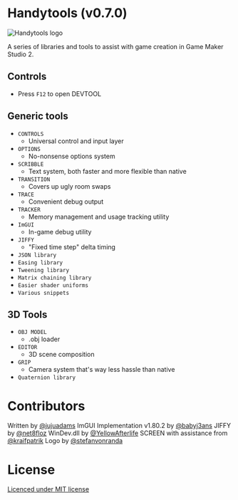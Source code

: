 # Handytools (v0.7.0)
![Handytools logo](https://raw.githubusercontent.com/GameMakerDiscord/handytools/master/LOGO_small.png)

A series of libraries and tools to assist with game creation in Game Maker Studio 2.

## Controls
- Press ``F12`` to open DEVTOOL

## Generic tools
* ``CONTROLS`` 
    * Universal control and input layer
* ``OPTIONS``
    * No-nonsense options system
* ``SCRIBBLE``
    * Text system, both faster and more flexible than native
* ``TRANSITION``
    * Covers up ugly room swaps
* ``TRACE``
    * Convenient debug output
* ``TRACKER``
    * Memory management and usage tracking utility
* ``ImGUI``
    * In-game debug utility
* ``JIFFY``
    * "Fixed time step" delta timing
* ``JSON library``
* ``Easing library``
* ``Tweening library``
* ``Matrix chaining library``
* ``Easier shader uniforms``
* ``Various snippets``

## 3D Tools
* ``OBJ MODEL``
    * .obj loader
* ``EDITOR``
    * 3D scene composition
* ``GRIP``
    * Camera system that's way less hassle than native
* ``Quaternion library``

# Contributors
Written by [@jujuadams](https://github.com/jujuadams)
ImGUI Implementation v1.80.2 by [@babyj3ans](https://github.com/babyj3ans)
JIFFY by [@net8floz](https://github.com/net8floz)
WinDev.dll by [@YellowAfterlife](https://github.com/YellowAfterlife)
SCREEN with assistance from [@kraifpatrik](https://github.com/kraifpatrik)
Logo by [@stefanvonranda](https://github.com/stefanvonranda)

# License
[Licenced under MIT license](LICENSE)
